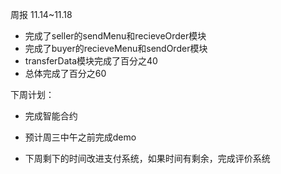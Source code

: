 周报 11.14~11.18

- 完成了seller的sendMenu和recieveOrder模块
- 完成了buyer的recieveMenu和sendOrder模块
- transferData模块完成了百分之40
- 总体完成了百分之60

下周计划：

- 完成智能合约

- 预计周三中午之前完成demo

- 下周剩下的时间改进支付系统，如果时间有剩余，完成评价系统

  